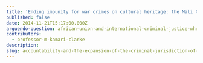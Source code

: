 ```yaml
---
title: 'Ending impunity for war crimes on cultural heritage: the Mali Case'
published: false
date: 2014-11-21T15:17:00.000Z
arguendo-question: african-union-and-international-criminal-justice-where-does-it-go-from-here
contributors:
  - professor-m-kamari-clarke
description:
slug: accountability-and-the-expansion-of-the-criminal-jurisdiction-of-the-african-court
---
```



